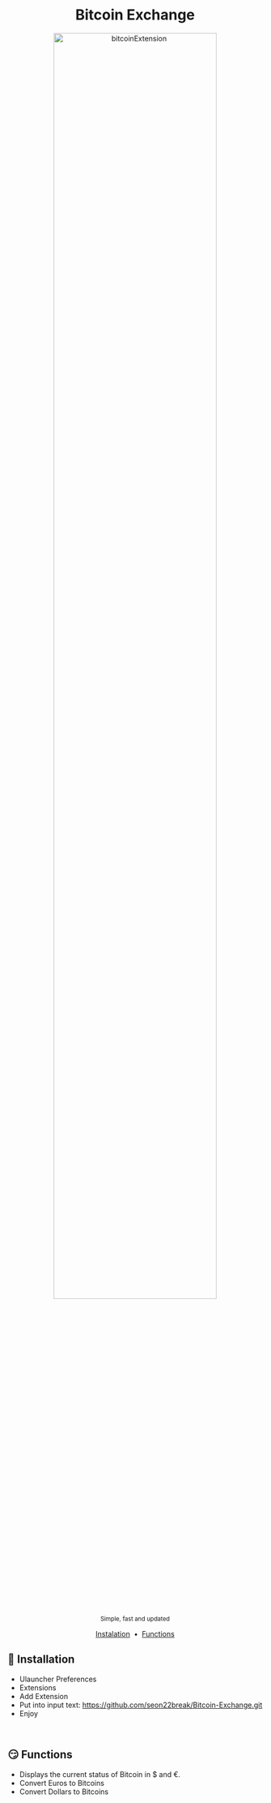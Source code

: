 <h1 align="center">
    Bitcoin Exchange
</h1>
<p align="center">

  <img src="images/header.gif" alt="bitcoinExtension" width="80%">
  <br>
  <sub>Simple, fast and updated</sub>
</p>
<p align="center">
  <a href="#-installation">Instalation</a>&nbsp;&nbsp;•&nbsp;
  <a href="shell">Functions</a>
</p>

<a href="installation"></a>
## 🚀 Installation

* Ulauncher Preferences
* Extensions
* Add Extension
* Put into input text: https://github.com/seon22break/Bitcoin-Exchange.git
* Enjoy
<br>

## 😏 Functions 

* Displays the current status of Bitcoin in $ and €.
* Convert Euros to Bitcoins
* Convert Dollars to Bitcoins
